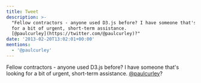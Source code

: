```yaml
---
title: Tweet
description: >-
  "Fellow contractors - anyone used D3.js before? I have someone that's looking
  for a bit of urgent, short-term assistance.
  [@paulcurley](https://twitter.com/@paulcurley)?"
date: '2013-02-20T13:02:01+00:00'
mentions:
  - '@paulcurley'
---
```

Fellow contractors - anyone used D3.js before? I have someone that's looking for a bit of urgent, short-term assistance. [@paulcurley](https://twitter.com/@paulcurley)?
